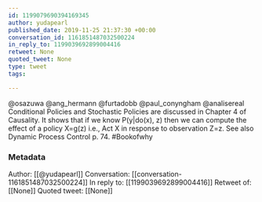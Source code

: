 ```yaml
---
id: 1199079690394169345
author: yudapearl
published_date: 2019-11-25 21:37:30 +00:00
conversation_id: 1161851487032500224
in_reply_to: 1199039692899004416
retweet: None
quoted_tweet: None
type: tweet
tags:

---
```


@osazuwa @ang_hermann @furtadobb @paul_conyngham @analisereal Conditional Policies and Stochastic Policies are discussed in Chapter 4 of Causality. It shows that if we know P(y|do(x), z) then we can compute the effect of a policy X=g(z) i.e., Act X in response to observation Z=z. See also Dynamic Process Control p. 74. #Bookofwhy

### Metadata

Author: [[@yudapearl]]
Conversation: [[conversation-1161851487032500224]]
In reply to: [[1199039692899004416]]
Retweet of: [[None]]
Quoted tweet: [[None]]
